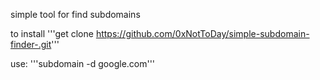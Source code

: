 simple tool for find subdomains 

to install 
'''get clone https://github.com/0xNotToDay/simple-subdomain-finder-.git'''

use:
'''subdomain -d google.com'''
